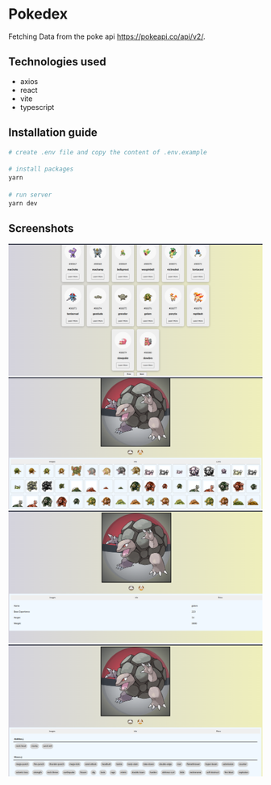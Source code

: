 # Pokedex
Fetching Data from the poke api https://pokeapi.co/api/v2/.

## Technologies used
* axios
* react
* vite
* typescript

## Installation guide
```bash
# create .env file and copy the content of .env.example

# install packages
yarn

# run server
yarn dev
```

## Screenshots
![ss1](./ss/ss1.png)
![ss2](./ss/ss2.png)
![ss3](./ss/ss3.png)
![ss4](./ss/ss4.png)
